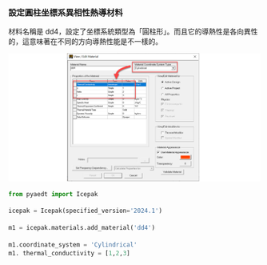 ### 設定圓柱坐標系異相性熱導材料
材料名稱是 dd4，設定了坐標系統類型為「圓柱形」。而且它的導熱性是各向異性的，這意味著在不同的方向導熱性能是不一樣的。


![2024-03-29_12-48-53](/assets/2024-03-29_12-48-53.png)


```python
from pyaedt import Icepak

icepak = Icepak(specified_version='2024.1')

m1 = icepak.materials.add_material('dd4')

m1.coordinate_system = 'Cylindrical'
m1. thermal_conductivity = [1,2,3]
```